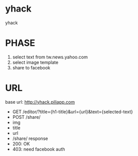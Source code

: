 yhack
=====

yhack


PHASE
====
1. select text from tw.news.yahoo.com
2. select image template
3. share to facebook


URL
====
base url: http://yhack.piliapp.com
*  GET /editor/?title={h1-title}&url={url}&text={selected-text}
*  POST /share/
  * img
  * title
  * url
*  /share/ response
  * 200: OK
  * 403: need facebook auth

